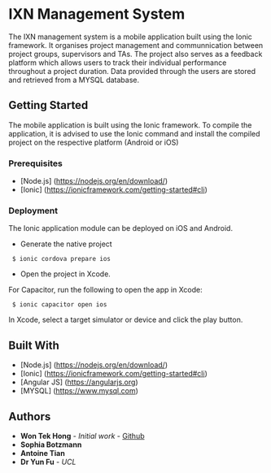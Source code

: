 # IXN Management System

The IXN management system is a mobile application built using the Ionic framework. It organises project management and communnication between project groups, supervisors and TAs. The project also serves as a feedback platform which allows users to track their individual performance throughout a project duration. Data provided through the users are stored and retrieved from a MYSQL database. 

## Getting Started

The mobile application is built using the Ionic framework. To compile the application, it is advised to use the Ionic command and install the compiled project on the respective platform (Android or iOS)

### Prerequisites

* [Node.js] (https://nodejs.org/en/download/)
* [Ionic] (https://ionicframework.com/getting-started#cli)

### Deployment

The Ionic application module can be deployed on iOS and Android. 

* Generate the native project

```https://github.com/PurpleBooth
 $ ionic cordova prepare ios
```

* Open the project in Xcode.

For Capacitor, run the following to open the app in Xcode:

```
 $ ionic capacitor open ios
```

In Xcode, select a target simulator or device and click the play button.

## Built With

* [Node.js] (https://nodejs.org/en/download/)
* [Ionic] (https://ionicframework.com/getting-started#cli)
* [Angular JS] (https://angularjs.org)
* [MYSQL] (https://www.mysql.com)


## Authors

* **Won Tek Hong** - *Initial work* - [Github](https://github.com/anthony209)
* **Sophia Botzmann**
* **Antoine Tian**  
* **Dr Yun Fu** - *UCL*

